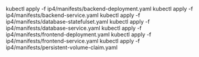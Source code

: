 kubectl apply -f ip4/manifests/backend-deployment.yaml
kubectl apply -f ip4/manifests/backend-service.yaml
kubectl apply -f ip4/manifests/database-statefulset.yaml
kubectl apply -f ip4/manifests/database-service.yaml
kubectl apply -f ip4/manifests/frontend-deployment.yaml
kubectl apply -f ip4/manifests/frontend-service.yaml
kubectl apply -f ip4/manifests/persistent-volume-claim.yaml